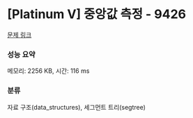 # [Platinum V] 중앙값 측정 - 9426 

[문제 링크](https://www.acmicpc.net/problem/9426) 

### 성능 요약

메모리: 2256 KB, 시간: 116 ms

### 분류

자료 구조(data_structures), 세그먼트 트리(segtree)

